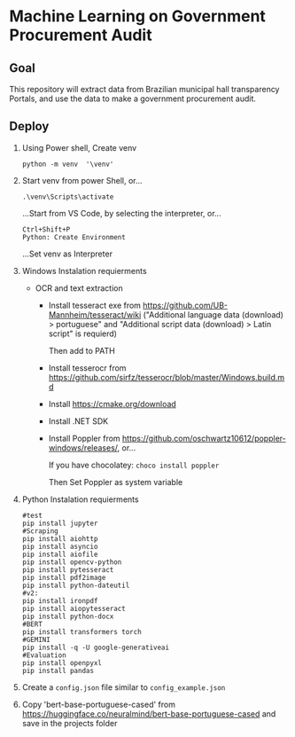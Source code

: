 # Machine Learning on Government Procurement Audit
## Goal
 This repository will extract data from Brazilian municipal hall transparency Portals, and use the data to make a government procurement audit.

## Deploy

1. Using Power shell, Create venv
    ```
    python -m venv  '\venv'
    ```

2. Start venv from power Shell, or...
    ```
    .\venv\Scripts\activate
    ```

    ...Start from VS Code, by selecting the interpreter, or...
    ```
    Ctrl+Shift+P
    Python: Create Environment 
    ```
    ...Set venv as Interpreter

3. Windows Instalation requierments
    * OCR and text extraction
        * Install tesseract exe from https://github.com/UB-Mannheim/tesseract/wiki ("Additional language data (download) > portuguese" and "Additional script data (download) > Latin script" is requierd)
            
            Then add to PATH
        * Install tesserocr from https://github.com/sirfz/tesserocr/blob/master/Windows.build.md
        * Install https://cmake.org/download
        * Install .NET SDK
        * Install Poppler from https://github.com/oschwartz10612/poppler-windows/releases/, or...
            
            If you have chocolatey: ```choco install poppler```
            
            Then Set Poppler as system variable
4. Python Instalation requierments
    ```
    #test
    pip install jupyter
    #Scraping
    pip install aiohttp
    pip install asyncio
    pip install aiofile
    pip install opencv-python
    pip install pytesseract
    pip install pdf2image
    pip install python-dateutil
    #v2:
    pip install ironpdf 
    pip install aiopytesseract
    pip install python-docx 
    #BERT
    pip install transformers torch
    #GEMINI
    pip install -q -U google-generativeai
    #Evaluation
    pip install openpyxl
    pip install pandas
    ```

5. Create a ```config.json``` file similar to ```config_example.json```
6. Copy 'bert-base-portuguese-cased' from https://huggingface.co/neuralmind/bert-base-portuguese-cased and save in the projects folder